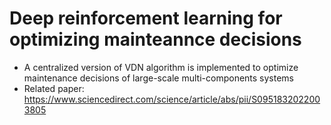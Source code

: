 # Deep reinforcement learning for optimizing mainteannce decisions
- A centralized version of VDN algorithm is implemented to optimize maintenance decisions of large-scale multi-components systems
- Related paper: https://www.sciencedirect.com/science/article/abs/pii/S0951832022003805
